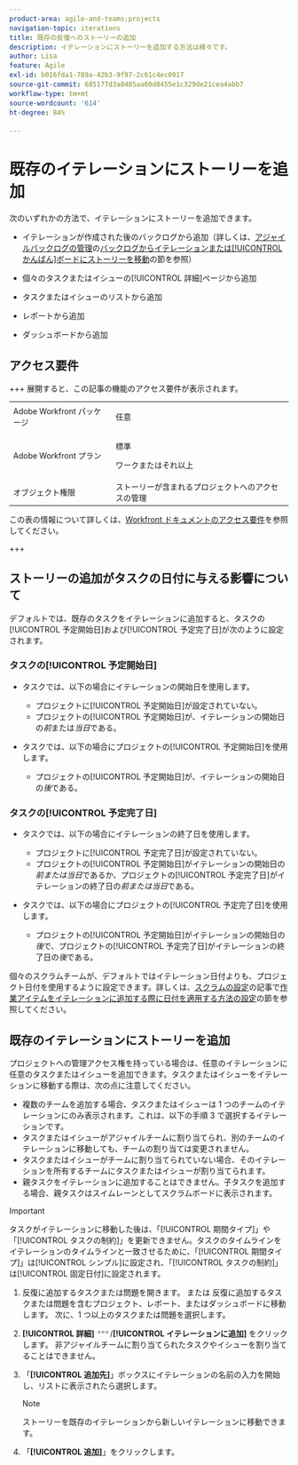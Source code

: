 ```yaml
---
product-area: agile-and-teams;projects
navigation-topic: iterations
title: 既存の反復へのストーリーの追加
description: イテレーションにストーリーを追加する方法は様々です。
author: Lisa
feature: Agile
exl-id: b016fda1-789a-42b3-9f97-2c61c4ec0917
source-git-commit: 685177d3a8485aa60d8455e1c329de21cea4abb7
workflow-type: tm+mt
source-wordcount: '614'
ht-degree: 84%

---
```


# 既存のイテレーションにストーリーを追加

次のいずれかの方法で、イテレーションにストーリーを追加できます。

* イテレーションが作成された後のバックログから追加（詳しくは、[アジャイルバックログの管理](../../../agile/work-in-an-agile-environment/manage-the-agile-backlog.md)の[バックログからイテレーションまたは[!UICONTROL かんばん]ボードにストーリーを移動](../../../agile/work-in-an-agile-environment/manage-the-agile-backlog.md#move-stories-from-the-backlog-to-an-iteration-or--board)の節を参照）

* 個々のタスクまたはイシューの[!UICONTROL 詳細]ページから追加
* タスクまたはイシューのリストから追加
* レポートから追加
* ダッシュボードから追加

## アクセス要件

+++ 展開すると、この記事の機能のアクセス要件が表示されます。

<table style="table-layout:auto"> 
 <tbody> 
  <tr> 
   <td role="rowheader">Adobe Workfront パッケージ</td> 
   <td> <p>任意</p> </td> 
  </tr> 
  <tr> 
   <td role="rowheader">Adobe Workfront プラン</td> 
   <td> <p>標準</p> 
   <p>ワークまたはそれ以上</p> </td> 
  </tr>
   <tr> 
   <td role="rowheader">オブジェクト権限</td> 
   <td>ストーリーが含まれるプロジェクトへのアクセスの管理 </td> 
  </tr>
 </tbody> 
</table>

この表の情報について詳しくは、[Workfront ドキュメントのアクセス要件](/help/quicksilver/administration-and-setup/add-users/access-levels-and-object-permissions/access-level-requirements-in-documentation.md)を参照してください。

+++

## ストーリーの追加がタスクの日付に与える影響について

デフォルトでは、既存のタスクをイテレーションに追加すると、タスクの[!UICONTROL 予定開始日]および[!UICONTROL 予定完了日]が次のように設定されます。

### タスクの[!UICONTROL 予定開始日]

* タスクでは、以下の場合にイテレーションの開始日を使用します。

   * プロジェクトに[!UICONTROL 予定開始日]が設定されていない。
   * プロジェクトの[!UICONTROL 予定開始日]が、イテレーションの開始日の&#x200B;*前*&#x200B;または&#x200B;*当日*&#x200B;である。

* タスクでは、以下の場合にプロジェクトの[!UICONTROL 予定開始日]を使用します。

   * プロジェクトの[!UICONTROL 予定開始日]が、イテレーションの開始日の&#x200B;*後*&#x200B;である。

### タスクの[!UICONTROL 予定完了日]

* タスクでは、以下の場合にイテレーションの終了日を使用します。

   * プロジェクトに[!UICONTROL 予定完了日]が設定されていない。
   * プロジェクトの[!UICONTROL 予定開始日]がイテレーションの開始日の&#x200B;*前または当日*&#x200B;であるか、プロジェクトの[!UICONTROL 予定完了日]がイテレーションの終了日の&#x200B;*前または当日*&#x200B;である。

* タスクでは、以下の場合にプロジェクトの[!UICONTROL 予定完了日]を使用します。

   * プロジェクトの[!UICONTROL 予定開始日]がイテレーションの開始日の&#x200B;*後*&#x200B;で、プロジェクトの[!UICONTROL 予定完了日]がイテレーションの終了日の&#x200B;*後*&#x200B;である。

個々のスクラムチームが、デフォルトではイテレーション日付よりも、プロジェクト日付を使用するように設定できます。詳しくは、[スクラムの設定](../../../agile/get-started-with-agile-in-workfront/configure-scrum.md)の記事で[作業アイテムをイテレーションに追加する際に日付を適用する方法の設定](../../../agile/get-started-with-agile-in-workfront/configure-scrum.md#configure-how-dates-are-applied-when-adding-work-items-to-an-iteration)の節を参照してください。

## 既存のイテレーションにストーリーを追加

プロジェクトへの管理アクセス権を持っている場合は、任意のイテレーションに任意のタスクまたはイシューを追加できます。タスクまたはイシューをイテレーションに移動する際は、次の点に注意してください。

* 複数のチームを追加する場合、タスクまたはイシューは 1 つのチームのイテレーションにのみ表示されます。これは、以下の手順 3 で選択するイテレーションです。
* タスクまたはイシューがアジャイルチームに割り当てられ、別のチームのイテレーションに移動しても、チームの割り当ては変更されません。
* タスクまたはイシューがチームに割り当てられていない場合、そのイテレーションを所有するチームにタスクまたはイシューが割り当てられます。
* 親タスクをイテレーションに追加することはできません。子タスクを追加する場合、親タスクはスイムレーンとしてスクラムボードに表示されます。

>[!IMPORTANT]
>
>タスクがイテレーションに移動した後は、「[!UICONTROL 期間タイプ]」や「[!UICONTROL タスクの制約]」を更新できません。タスクのタイムラインをイテレーションのタイムラインと一致させるために、「[!UICONTROL 期間タイプ]」は[!UICONTROL シンプル]に設定され、「[!UICONTROL タスクの制約]」は[!UICONTROL 固定日付]に設定されます。

1. 反復に追加するタスクまたは問題を開きます。
または
反復に追加するタスクまたは問題を含むプロジェクト、レポート、またはダッシュボードに移動します。 次に、1 つ以上のタスクまたは問題を選択します。

1. **[!UICONTROL 詳細]**![&#x200B; 詳細アイコン &#x200B;](assets/more-icon.png)/**[!UICONTROL イテレーションに追加]** をクリックします。
非アジャイルチームに割り当てられたタスクやイシューを割り当てることはできません。

1. 「**[!UICONTROL 追加先]**」ボックスにイテレーションの名前の入力を開始し、リストに表示されたら選択します。

   >[!NOTE]
   >
   >ストーリーを既存のイテレーションから新しいイテレーションに移動できます。

1. 「**[!UICONTROL 追加]**」をクリックします。
